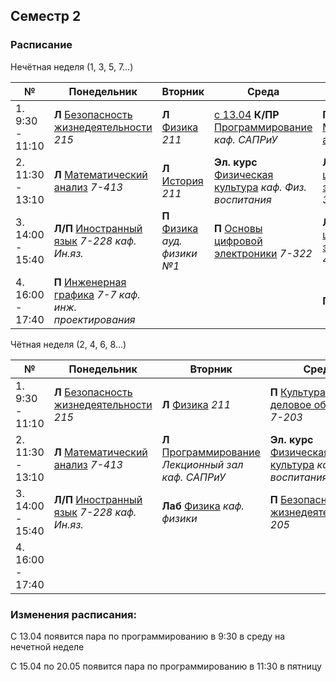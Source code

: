 ## Семестр 2

### Расписание

Нечётная неделя (1, 3, 5, 7...)

|№| Понедельник | Вторник | Среда | Четверг | Пятница |
| ----- | ------ |------ |------ |------ |------ |
| 1. 9:30 - 11:10| **Л** [Безопасность жизнедеятельности](../../Subjects/SafetyOfVitalActivity.md) *215* | **Л** [Физика](../../Subjects/Physics.md) *211*| [с 13.04](#tag1) **К/ПР** [Программирование](../../Subjects/Programming.md) *каф. САПРиУ* | **П** [Математический анализ](../../Subjects/MathematicalAnalysis.md) *7-118* | **П** [Программирование](../../Subjects/Programming.md) *каф. САПРиУ* |
| 2. 11:30 - 13:10| **Л** [Математический анализ](../../Subjects/MathematicalAnalysis.md) *7-413* | **Л** [История](../../Subjects/History.md) *211* |  **Эл. курс** [Физическая культура](../../Subjects/PhysicalCulture.md) *каф. Физ. воспитания* | **Лаб** [Основы цифровой электроники](../../Subjects/BasicsOfDigitalElectronics.md) *7-322* | [с 15.04](#tag2) **П** [Программирование](../../Subjects/Programming.md) *каф. САПРиУ* |
| 3. 14:00 - 15:40| **Л/П** [Иностранный язык](https://t.me/joinchat/d1iGGmV8-5w3ZmZi) *7-228 каф. Ин.яз.* | **П** [Физика](../../Subjects/Physics.md) *ауд. физики №1* | **П** [Основы цифровой электроники](../../Subjects/BasicsOfDigitalElectronics.md) *7-322* | **Л** [Основы цифровой электроники](../../Subjects/BasicsOfDigitalElectronics.md) *7-401* | **П** [Инженерная графика](../../Subjects/EngineeringGraphics.md) *7-7 каф. инж. проектирования* |
| 4. 16:00 - 17:40 | **П** [Инженерная графика](../../Subjects/EngineeringGraphics.md) *7-7 каф. инж. проектирования* | | | **П** [История](../../Subjects/History.md) *254*| |


Чётная неделя (2, 4, 6, 8...)

|№| Понедельник | Вторник | Среда | Четверг | Пятница |
| ----- | ------ |------ |------ |------ |------ |
| 1. 9:30 - 11:10| **Л** [Безопасность жизнедеятельности](../../Subjects/SafetyOfVitalActivity.md) *215* | **Л** [Физика](../../Subjects/Physics.md) *211*| **П** [Культура речи и деловое общение](../../Subjects/CultureOfSpeech&BusinessCommunication.md) *7-203* | **П** [Математический анализ](../../Subjects/MathematicalAnalysis.md) *7-118* | **П** [Программирование](../../Subjects/Programming.md) *каф. САПРиУ* |
| 2. 11:30 - 13:10| **Л** [Математический анализ](../../Subjects/MathematicalAnalysis.md) *7-413* | **Л** [Программирование](../../Subjects/Programming.md) *Лекционный зал каф. САПРиУ* |  **Эл. курс** [Физическая культура](../../Subjects/PhysicalCulture.md) *каф. Физ. воспитания* | **Лаб** [Основы цифровой электроники](../../Subjects/BasicsOfDigitalElectronics.md) *7-322* | [с 15.04](#tag2) **П** [Программирование](../../Subjects/Programming.md) *каф. САПРиУ* |
| 3. 14:00 - 15:40| **Л/П** [Иностранный язык](https://t.me/joinchat/d1iGGmV8-5w3ZmZi) *7-228 каф. Ин.яз.* | **Лаб** [Физика](../../Subjects/Physics.md) *каф. физики* | **П** [Безопасность жизнедеятельности](../../Subjects/SafetyOfVitalActivity.md) *205* | **Л** [Культура речи и деловое общение](../../Subjects/CultureOfSpeech&BusinessCommunication.md) *7-408* | **П** [Инженерная графика](../../Subjects/EngineeringGraphics.md) *7-7 каф. инж. проектирования* |
| 4. 16:00 - 17:40 | | | | **П** [История](../../Subjects/History.md) *254*| **Эл. курс** [Физическая культура](../../Subjects/PhysicalCulture.md) *каф. Физ. воспитания* |



### Изменения расписания:

<a name="tag1"></a> С 13.04 появится пара по программированию в 9:30 в среду на нечетной неделе

<a name="tag2"></a> С 15.04 по 20.05 появится пара по программированию в 11:30 в пятницу
